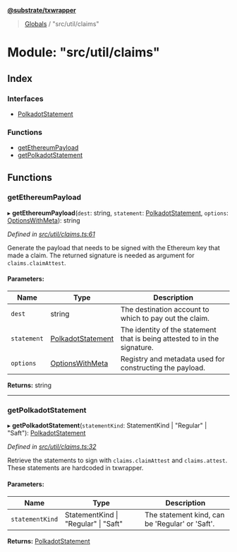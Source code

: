 **[@substrate/txwrapper](../README.md)**

> [Globals](../globals.md) / "src/util/claims"

# Module: "src/util/claims"

## Index

### Interfaces

* [PolkadotStatement](../interfaces/_src_util_claims_.polkadotstatement.md)

### Functions

* [getEthereumPayload](_src_util_claims_.md#getethereumpayload)
* [getPolkadotStatement](_src_util_claims_.md#getpolkadotstatement)

## Functions

### getEthereumPayload

▸ **getEthereumPayload**(`dest`: string, `statement`: [PolkadotStatement](../interfaces/_src_util_claims_.polkadotstatement.md), `options`: [OptionsWithMeta](../interfaces/_src_util_types_.optionswithmeta.md)): string

*Defined in [src/util/claims.ts:61](https://github.com/paritytech/txwrapper/blob/bb152d3/src/util/claims.ts#L61)*

Generate the payload that needs to be signed with the Ethereum key that made
a claim. The returned signature is needed as argument for
`claims.claimAttest`.

#### Parameters:

Name | Type | Description |
------ | ------ | ------ |
`dest` | string | The destination account to which to pay out the claim. |
`statement` | [PolkadotStatement](../interfaces/_src_util_claims_.polkadotstatement.md) | The identity of the statement that is being attested to in the signature. |
`options` | [OptionsWithMeta](../interfaces/_src_util_types_.optionswithmeta.md) | Registry and metadata used for constructing the payload.  |

**Returns:** string

___

### getPolkadotStatement

▸ **getPolkadotStatement**(`statementKind`: StatementKind \| \"Regular\" \| \"Saft\"): [PolkadotStatement](../interfaces/_src_util_claims_.polkadotstatement.md)

*Defined in [src/util/claims.ts:32](https://github.com/paritytech/txwrapper/blob/bb152d3/src/util/claims.ts#L32)*

Retrieve the statements to sign with `claims.claimAttest` and
`claims.attest`. These statements are hardcoded in txwrapper.

#### Parameters:

Name | Type | Description |
------ | ------ | ------ |
`statementKind` | StatementKind \| \"Regular\" \| \"Saft\" | The statement kind, can be 'Regular' or 'Saft'.  |

**Returns:** [PolkadotStatement](../interfaces/_src_util_claims_.polkadotstatement.md)
